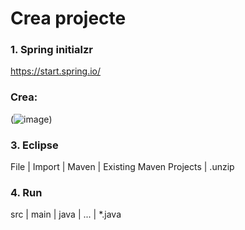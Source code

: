 # Crea projecte

### 1. Spring initialzr

https://start.spring.io/

### Crea:

(![image](https://github.com/user-attachments/assets/05e39d10-1125-40a1-8c4d-9e2d29a8e456))

### 3. Eclipse

File | Import | Maven | Existing Maven Projects | .unzip


### 4. Run 

src | main | java | ... | *.java
